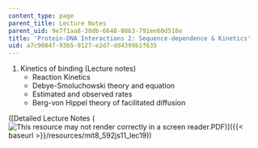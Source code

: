 ```yaml
---
content_type: page
parent_title: Lecture Notes
parent_uid: 9e7f1aa8-38db-6648-8063-791ee60d518e
title: 'Protein-DNA Interactions 2: Sequence-dependence & Kinetics'
uid: a7c9084f-93b5-9127-e2d7-dd4399b1f635
---
```


1.  Kinetics of binding (Lecture notes)
    *   Reaction Kinetics
    *   Debye-Smoluchowski theory and equation
    *   Estimated and observed rates
    *   Berg-von Hippel theory of facilitated diffusion

([Detailed Lecture Notes (![This resource may not render correctly in a screen reader.](/images/inacessible.gif)PDF)]({{< baseurl >}}/resources/mit8_592js11_lec19))